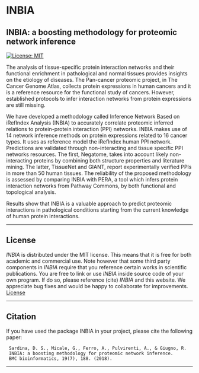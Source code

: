 # INBIA
## INBIA: a boosting methodology for proteomic network inference

[![License: MIT](https://img.shields.io/badge/License-MIT-yellow.svg)](https://opensource.org/licenses/MIT) [](#lang-en)

The analysis of tissue-specific protein interaction networks and their functional enrichment in pathological and normal tissues provides insights on the etiology of diseases. The Pan-cancer proteomic project, in The Cancer Genome Atlas, collects protein expressions in human cancers and it is a reference resource for the functional study of cancers. However, established protocols to infer interaction networks from protein expressions are still missing.

We have developed a methodology called Inference Network Based on iRefIndex Analysis (INBIA) to accurately correlate proteomic inferred relations to protein-protein interaction (PPI) networks. INBIA makes use of 14 network inference methods on protein expressions related to 16 cancer types. It uses as reference model the iRefIndex human PPI network. Predictions are validated through non-interacting and tissue specific PPI networks resources. The first, Negatome, takes into account likely non-interacting proteins by combining both structure properties and literature mining. The latter, TissueNet and GIANT, report experimentally verified PPIs in more than 50 human tissues. The reliability of the proposed methodology is assessed by comparing INBIA with PERA, a tool which infers protein interaction networks from Pathway Commons, by both functional and topological analysis.

Results show that INBIA is a valuable approach to predict proteomic interactions in pathological conditions starting from the current knowledge of human protein interactions.

<hr />

## License

*INBIA* is distributed under the MIT license. This means that it is free for both academic and commercial use. Note however that some third party components in *INBIA* require that you reference certain works in scientific publications.
You are free to link or use *INBIA* inside source code of your own program. If do so, please reference (cite) *INBIA* and this website. We appreciate bug fixes and would be happy to collaborate for improvements. 
[License](https://raw.githubusercontent.com/InfOmics/INBIA/master/LICENSE)

<hr />

## Citation
If you have used the package INBIA in your project, please cite the following paper:

     Sardina, D. S., Micale, G., Ferro, A., Pulvirenti, A., & Giugno, R. 
     INBIA: a boosting methodology for proteomic network inference. 
     BMC bioinformatics, 19(7), 188. (2018).
     
<hr />
